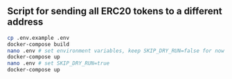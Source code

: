 ## Script for sending all ERC20 tokens to a different address

```bash
cp .env.example .env
docker-compose build
nano .env # set environment variables, keep SKIP_DRY_RUN=false for now
docker-compose up
nano .env # set SKIP_DRY_RUN=true
docker-compose up
```
